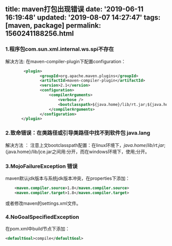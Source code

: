 title: maven打包出现错误
date: '2019-06-11 16:19:48'
updated: '2019-08-07 14:27:47'
tags: [maven, package]
permalink: 1560241188256.html
---
### 1.程序包com.sun.xml.internal.ws.spi不存在

解决方法:
	在maven-compiler-plugin下配置configuration：
	
``` xml
		<plugin>
               <groupId>org.apache.maven.plugins</groupId>
               <artifactId>maven-compiler-plugin</artifactId>
               <version>2.1</version>
               <configuration>
                   <compilerArguments>
                       <verbose />
                       <bootclasspath>${java.home}/lib/rt.jar;${java.home}/lib/jce.jar</bootclasspath>
                   </compilerArguments>
               </configuration>
       </plugin>
```


### 2.致命错误：在类路径或引导类路径中找不到软件包 java.lang

解决方法 ：
	注意上文bootclasspath配置：在linux环境下，${java.home}/lib/rt.jar;${java.home}/lib/jce.jar之间用:分开，而在windows环境下，使用;分开。
	
### 3.MojoFailureException 错误

maven默认jdk版本与系统jdk版本冲突，在properties下添加：

``` xml
    <maven.compiler.source>1.8</maven.compiler.source>
    <maven.compiler.target>1.8</maven.compiler.target>
```

或者修改maven的settings.xml文件。

### 4.NoGoalSpecifiedException

在pom.xml中build节点下添加：

```xml
<defaultGoal>compile</defaultGoal>
```